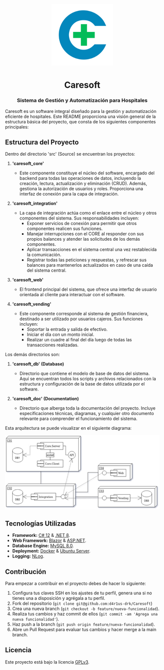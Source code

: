 <h1 align="center"><img src="./caresoft_doc/assets/caresoft-logo.png" alt="Caresoft Logo" width=200> </h1>
<h1 align="center">Caresoft</h1>
<h3 align="center">Sistema de Gestión y Automatización para Hospitales</h2>

Caresoft es un software integral diseñado para la gestión y automatización eficiente de hospitales. Este README proporciona una visión general de la estructura básica del proyecto, que consta de los siguientes componentes principales:

## Estructura del Proyecto

Dentro del directorio 'src' (Source) se encuentran los proyectos:

1. **'caresoft_core'**
   - Este componente constituye el núcleo del software, encargado del backend para todas las operaciones de datos, incluyendo la creación, lectura, actualización y eliminación (CRUD). Además, gestiona la autorización de usuarios y roles. Proporciona una interfaz de conexión para la capa de integración.

2. **'caresoft_integration'**
   - La capa de integración actúa como el enlace entre el núcleo y otros componentes del sistema. Sus responsabilidades incluyen:
     - Exponer servicios de conexión para permitir que otros componentes realicen sus funciones.
     - Manejar interrupciones con el CORE al responder con sus propios balances y atender las solicitudes de los demás componentes.
     - Aplicar transacciones en el sistema central una vez restablecida la comunicación.
     - Registrar todas las peticiones y respuestas, y refrescar sus balances para mantenerlos actualizados en caso de una caída del sistema central.

3. **'caresoft_web'**
   - El frontend principal del sistema, que ofrece una interfaz de usuario orientada al cliente para interactuar con el software.

4. **'caresoft_vending'**
   - Este componente corresponde al sistema de gestión financiera, destinado a ser utilizado por usuarios cajeros. Sus funciones incluyen:
     - Soportar la entrada y salida de efectivo.
     - Iniciar el día con un monto inicial.
     - Realizar un cuadre al final del día luego de todas las transacciones realizadas.

Los demás directorios son:

1. **'caresoft_db' (Database)**
   - Directorio que contiene el modelo de base de datos del sistema. Aquí se encuentran todos los scripts y archivos relacionados con la estructura y configuración de la base de datos utilizada por el software.

2. **'caresoft_doc' (Documentation)**
   - Directorio que alberga toda la documentación del proyecto. Incluye especificaciones técnicas, diagramas, y cualquier otro documento relevante para comprender el funcionamiento del sistema.

Esta arquitectura se puede visualizar en el siguiente diagrama:

![Diagrama de componentes del sistema](./caresoft_doc/diagrams/system-architecture/system-architecture.jpg)

## Tecnologías Utilizadas

- **Framework:** [C# 12](https://learn.microsoft.com/en-us/dotnet/csharp/) & [.NET 8](https://dotnet.microsoft.com/en-us/).
- **Web Framework:** [Blazor](https://dotnet.microsoft.com/en-us/apps/aspnet/web-apps/blazor) & [ASP.NET](https://dotnet.microsoft.com/en-us/learn/aspnet/what-is-aspnet).
- **Database Engine:** [MySQL 8.0](https://www.mysql.com/).
- **Deployment:** [Docker](https://www.docker.com/) & [Ubuntu Server](https://ubuntu.com/download/server).
- **Logging:** [NLog](https://nlog-project.org/).

## Contribución

Para empezar a contribuir en el proyecto debes de hacer lo siguiente:

1. Configura tus claves SSH en los ajustes de tu perfil, genera una si no tienes una a disposición y agrégala a tu perfil.
2. Fork del repositorio (`git clone git@github.com:d4r1us-drk/Caresoft`)
3. Crea una nueva branch (`git checkout -b feature/nueva-funcionalidad`).
4. Realiza tus cambios y haz commit de ellos (`git commit -am 'Agrega una nueva funcionalidad'`).
5. Haz push a la branch (`git push origin feature/nueva-funcionalidad`).
6. Abre un Pull Request para evaluar tus cambios y hacer merge a la main branch.

## Licencia

Este proyecto está bajo la licencia [GPLv3](LICENSE).
